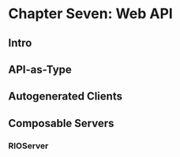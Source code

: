 # Chapter Seven: Web API

## Intro

## API-as-Type

## Autogenerated Clients

## Composable Servers

### RIOServer

